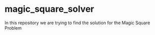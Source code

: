 # magic_square_solver
In this repository we are trying to find the solution for the Magic Square Problem
